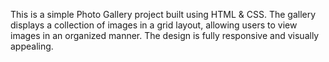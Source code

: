 This is a simple Photo Gallery project built using HTML & CSS. The gallery displays a collection of images in a grid layout, allowing users to view images in an organized manner. The design is fully responsive and visually appealing.   

